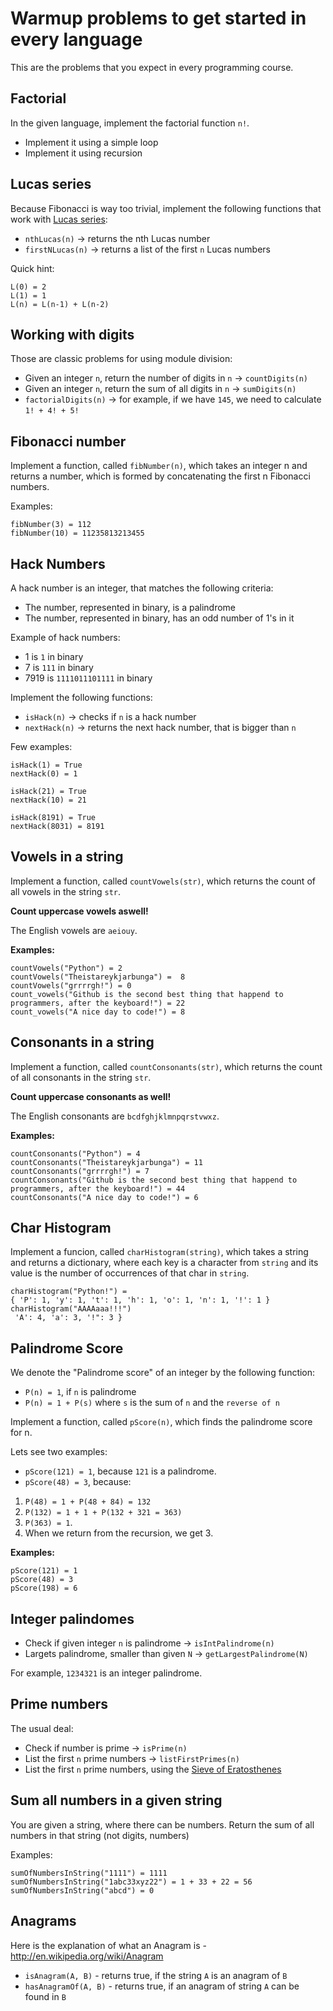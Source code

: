 # Warmup problems to get started in every language

This are the problems that you expect in every programming course.

## Factorial

In the given language, implement the factorial function `n!`.

* Implement it using a simple loop
* Implement it using recursion

## Lucas series

Because Fibonacci is way too trivial, implement the following functions that work with [Lucas series](https://en.wikipedia.org/wiki/Lucas_number):

* `nthLucas(n)` -> returns the nth Lucas number
* `firstNLucas(n)` -> returns a list of the first `n` Lucas numbers

Quick hint:

```
L(0) = 2
L(1) = 1
L(n) = L(n-1) + L(n-2)
```

## Working with digits

Those are classic problems for using module division:

* Given an integer `n`, return the number of digits in `n` -> `countDigits(n)`
* Given an integer `n`, return the sum of all digits in `n` -> `sumDigits(n)`
* `factorialDigits(n)` -> for example, if we have `145`, we need to calculate `1! + 4! + 5!`

## Fibonacci number

Implement a function, called `fibNumber(n)`, which takes an integer n and returns a number, which is formed by concatenating the first n Fibonacci numbers.

Examples:

```
fibNumber(3) = 112
fibNumber(10) = 11235813213455
```

## Hack Numbers

A hack number is an integer, that matches the following criteria:

* The number, represented in binary, is a palindrome
* The number, represented in binary, has an odd number of 1's in it

Example of hack numbers:

* 1 is `1` in binary
* 7 is `111` in binary
* 7919 is `1111011101111` in binary

Implement the following functions:

* `isHack(n)` -> checks if `n` is a hack number
* `nextHack(n)` -> returns the next hack number, that is bigger than `n`

Few examples:

```
isHack(1) = True
nextHack(0) = 1

isHack(21) = True
nextHack(10) = 21

isHack(8191) = True
nextHack(8031) = 8191
```

## Vowels in a string

Implement a function, called `countVowels(str)`, which returns the count of all vowels in the string `str`.

__Count uppercase vowels aswell!__

The English vowels are `aeiouy`.

**Examples:**

```
countVowels("Python") = 2
countVowels("Theistareykjarbunga") =  8
countVowels("grrrrgh!") = 0
count_vowels("Github is the second best thing that happend to programmers, after the keyboard!") = 22
count_vowels("A nice day to code!") = 8
```

## Consonants in a string

Implement a function, called `countConsonants(str)`, which returns the count of all consonants in the string `str`.

__Count uppercase consonants as well!__

The English consonants are `bcdfghjklmnpqrstvwxz`.

**Examples:**

```
countConsonants("Python") = 4
countConsonants("Theistareykjarbunga") = 11
countConsonants("grrrrgh!") = 7
countConsonants("Github is the second best thing that happend to programmers, after the keyboard!") = 44
countConsonants("A nice day to code!") = 6
```

## Char Histogram

Implement a funcion, called `charHistogram(string)`, which takes a string and returns a dictionary, where each key is a character from `string` and its value is the number of occurrences of that char in `string`.


```
charHistogram("Python!") =
{ 'P': 1, 'y': 1, 't': 1, 'h': 1, 'o': 1, 'n': 1, '!': 1 }
charHistogram("AAAAaaa!!!") 
 'A': 4, 'a': 3, '!": 3 }
```

## Palindrome Score

We denote the "Palindrome score" of an integer by the following function:

* `P(n) = 1`, if `n` is palindrome
* `P(n) = 1 + P(s)` where `s` is the sum of `n` and the `reverse of n`

Implement a function, called `pScore(n)`, which finds the palindrome score for n.

Lets see two examples:

* `pScore(121) = 1`, because `121` is a palindrome.
* `pScore(48) = 3`, because: 

1. `P(48) = 1 + P(48 + 84) = 132`
2. `P(132) = 1 + 1 + P(132 + 321 = 363)`
3. `P(363) = 1`.
4. When we return from the recursion, we get 3.

**Examples:**

```
pScore(121) = 1
pScore(48) = 3
pScore(198) = 6
```

## Integer palindomes

* Check if given integer `n` is palindrome -> `isIntPalindrome(n)`
* Largets palindrome, smaller than given `N` -> `getLargestPalindrome(N)`

For example, `1234321` is an integer palindrome.

## Prime numbers

The usual deal:

* Check if number is prime -> `isPrime(n)`
* List the first `n` prime numbers -> `listFirstPrimes(n)`
* List the first `n` prime numbers, using the [Sieve of Eratosthenes](https://en.wikipedia.org/wiki/Sieve_of_Eratosthenes)

## Sum all numbers in a given string

You are given a string, where there can be numbers. Return the sum of all numbers in that string (not digits, numbers)

Examples:

```
sumOfNumbersInString("1111") = 1111
sumOfNumbersInString("1abc33xyz22") = 1 + 33 + 22 = 56
sumOfNumbersInString("abcd") = 0
```

## Anagrams

Here is the explanation of what an Anagram is - <http://en.wikipedia.org/wiki/Anagram>

* `isAnagram(A, B)` - returns true, if the string `A` is an anagram of `B`
* `hasAnagramOf(A, B)` - returns true, if an anagram of string `A` can be found in `B`
